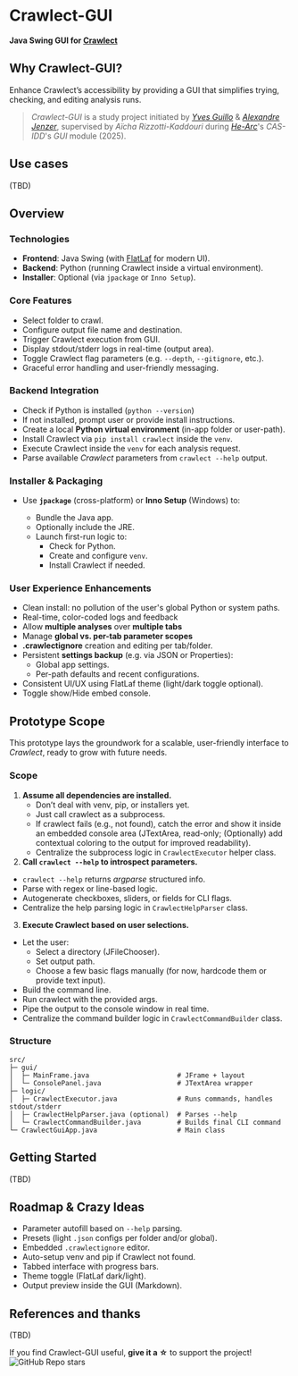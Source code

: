 # Crawlect-GUI

**Java Swing GUI for [Crawlect](https://github.com/yvesguillo/crawlect)**

## Why Crawlect-GUI?

Enhance Crawlect’s accessibility by providing a GUI that simplifies trying, checking, and editing analysis runs.

> *Crawlect-GUI* is a study project initiated by [*Yves Guillo*](https://yvesguillo.ch) & [*Alexandre Jenzer*](https://github.com/Alex141298), supervised by *Aïcha Rizzotti-Kaddouri* during [*He-Arc*](https://www.he-arc.ch/en/)'s *CAS-IDD*'s *GUI* module (2025).

## Use cases

(TBD)

## Overview

### Technologies

- **Frontend**: Java Swing (with [FlatLaf](https://github.com/JFormDesigner/FlatLaf) for modern UI).
- **Backend**: Python (running Crawlect inside a virtual environment).
- **Installer**: Optional (via `jpackage` or `Inno Setup`).

### Core Features

- Select folder to crawl.
- Configure output file name and destination.
- Trigger Crawlect execution from GUI.
- Display stdout/stderr logs in real-time (output area).
- Toggle Crawlect flag parameters (e.g. `--depth`, `--gitignore`, etc.).
- Graceful error handling and user-friendly messaging.

### Backend Integration

- Check if Python is installed (`python --version`)
- If not installed, prompt  user or provide install instructions.
- Create a local **Python virtual environment** (in-app folder or user-path).
- Install Crawlect via `pip install crawlect` inside the `venv`.
- Execute Crawlect inside the `venv` for each analysis request.
- Parse available *Crawlect* parameters from `crawlect --help` output.

### Installer & Packaging

- Use **`jpackage`** (cross-platform) or **Inno Setup** (Windows) to:

  - Bundle the Java app.
  - Optionally include the JRE.
  - Launch first-run logic to:
    - Check for Python.
    - Create and configure `venv`.
    - Install Crawlect if needed.

### User Experience Enhancements

- Clean install: no pollution of the user's global Python or system paths.
- Real-time, color-coded logs and feedback
- Allow **multiple analyses** over **multiple tabs**
- Manage **global vs. per-tab parameter scopes**
- **.crawlectignore** creation and editing per tab/folder.
- Persistent **settings backup** (e.g. via JSON or Properties):
  - Global app settings.
  - Per-path defaults and recent configurations.
- Consistent UI/UX using FlatLaf theme (light/dark toggle optional).
- Toggle show/Hide embed console.

## Prototype Scope

This prototype lays the groundwork for a scalable, user-friendly interface to *Crawlect*, ready to grow with future needs.

### Scope

1. **Assume all dependencies are installed.**
    - Don’t deal with venv, pip, or installers yet.
    - Just call crawlect as a subprocess.
    - If crawlect fails (e.g., not found), catch the error and show it inside an embedded console area
      (JTextArea, read-only; (Optionally) add contextual coloring to the output for improved readability).
    - Centralize the subprocess logic in `CrawlectExecutor` helper class.
2. **Call `crawlect --help` to introspect parameters.**
  - `crawlect --help` returns *argparse* structured info.
  - Parse with regex or line-based logic.
  - Autogenerate checkboxes, sliders, or fields for CLI flags.
  - Centralize the help parsing logic in `CrawlectHelpParser` class.
3. **Execute Crawlect based on user selections.**
  - Let the user:
    - Select a directory (JFileChooser).
    - Set output path.
    - Choose a few basic flags manually (for now, hardcode them or provide text input).
  - Build the command line.
  - Run crawlect with the provided args.
  - Pipe the output to the console window in real time.
  - Centralize the command builder logic in `CrawlectCommandBuilder` class.

### Structure

```text
src/
├─ gui/
│  ├─ MainFrame.java                      # JFrame + layout
│  └─ ConsolePanel.java                   # JTextArea wrapper
├─ logic/
│  ├─ CrawlectExecutor.java               # Runs commands, handles stdout/stderr
│  ├─ CrawlectHelpParser.java (optional)  # Parses --help
│  └─ CrawlectCommandBuilder.java         # Builds final CLI command
└─ CrawlectGuiApp.java                    # Main class
```

## Getting Started

(TBD)

## Roadmap & Crazy Ideas

- Parameter autofill based on `--help` parsing.
- Presets (light `.json` configs per folder and/or global).
- Embedded `.crawlectignore` editor.
- Auto-setup venv and pip if Crawlect not found.
- Tabbed interface with progress bars.
- Theme toggle (FlatLaf dark/light).
- Output preview inside the GUI (Markdown).

## References and thanks

(TBD)

If you find Crawlect-GUI useful, **give it a ☆** to support the project!  
![GitHub Repo stars](https://img.shields.io/github/stars/yvesguillo/crawlect-gui?style=social)